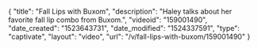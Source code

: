 {
    "title": "Fall Lips with Buxom",
    "description": "Haley talks about her favorite fall lip combo from Buxom.",
    "videoid": "159001490",
    "date_created": "1523643731",
    "date_modified": "1524337591",
    "type": "captivate",
    "layout": "video",
    "url": "\/v\/fall-lips-with-buxom\/159001490"
}